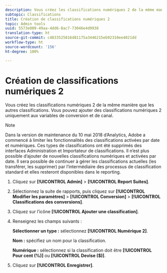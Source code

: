 ```yaml
---
description: Vous créez les classifications numériques 2 de la même manière que les autres classifications. Vous pouvez ajouter des classifications numériques 2 uniquement aux variables de conversion et de canal.
subtopic: Classifications
title: Création de classifications numériques 2
topic: Admin tools
uuid: 5573e009-49aa-4dd6-8ac7-73046e4d9938
translation-type: ht
source-git-commit: c4833525816d81175a3446215eb92310ee4021dd
workflow-type: ht
source-wordcount: '156'
ht-degree: 100%

---
```



# Création de classifications numériques 2

Vous créez les classifications numériques 2 de la même manière que les autres classifications. Vous pouvez ajouter des classifications numériques 2 uniquement aux variables de conversion et de canal.

>[!NOTE]
>
>Dans la version de maintenance du 10 mai 2018 d’Analytics, Adobe a commencé à limiter les fonctionnalités des classifications activées par date et numériques. Ces types de classifications ont été supprimés des interfaces Administration et Importateur de classifications. Il n’est plus possible d’ajouter de nouvelles classifications numériques et activées par date. Il sera possible de continuer à gérer les classifications actuelles (les transférer, les supprimer) par l’intermédiaire des processus de classification standard et elles resteront disponibles dans le reporting.

1. Cliquez sur **[!UICONTROL Admin]** > **[!UICONTROL Report Suites]**.
1. Sélectionnez la suite de rapports, puis cliquez sur **[!UICONTROL Modifier les paramètres]** > **[!UICONTROL Conversion]** > **[!UICONTROL Classifications des conversions]**.
1. Cliquez sur l’icône **[!UICONTROL Ajouter une classification]**.
1. Renseignez les champs suivants :

   **Sélectionner un type :** sélectionnez **[!UICONTROL Numérique 2]**.

   **Nom :** spécifiez un nom pour la classification.

   **Numérique :** sélectionnez si la classification doit être **[!UICONTROL Pour cent (%)]** ou **[!UICONTROL Devise ($)]**.

1. Cliquez sur **[!UICONTROL Enregistrer]**.
